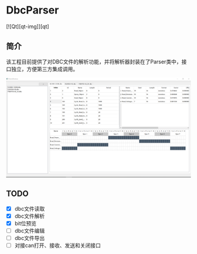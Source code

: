 # DbcParser

[![Qt][qt-img]][qt]

## 简介
该工程目前提供了对DBC文件的解析功能，并将解析器封装在了Parser类中，接口独立，方便第三方集成调用。

![示例](doc/image3.png)

## TODO  
- [x] dbc文件读取
- [x] dbc文件解析
- [x] bit位预览
- [ ] dbc文件编辑
- [ ] dbc文件导出
- [ ] 对接can打开、接收、发送和关闭接口